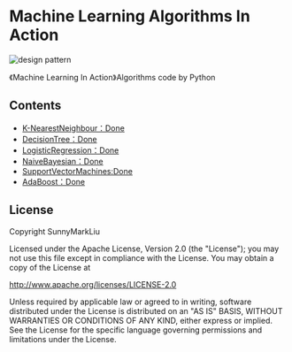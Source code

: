 # Machine Learning Algorithms In Action
![design pattern](http://s.qdcdn.com/cl/10190280,800,450.jpg)

《Machine Learning In Action》Algorithms code by Python

## Contents
* [K-NearestNeighbour：Done](https://github.com/SunnyMarkLiu/Machine_Learning_In_Action_Algorithms/tree/master/K-NearestNeighbour)
* [DecisionTree：Done](https://github.com/SunnyMarkLiu/Machine_Learning_In_Action_Algorithms/tree/master/DecisionTree)
* [LogisticRegression：Done](https://github.com/SunnyMarkLiu/Machine_Learning_In_Action_Algorithms/tree/master/LogisticRegression)
* [NaiveBayesian：Done](https://github.com/SunnyMarkLiu/Machine_Learning_In_Action_Algorithms/tree/master/NaiveBayesian)
* [SupportVectorMachines:Done](https://github.com/SunnyMarkLiu/Machine_Learning_In_Action_Algorithms/tree/master/SupportVectorMachines)
* [AdaBoost：Done](https://github.com/SunnyMarkLiu/Machine_Learning_In_Action_Algorithms/tree/master/AdaBoost)

## License
Copyright SunnyMarkLiu

Licensed under the Apache License, Version 2.0 (the "License");
you may not use this file except in compliance with the License.
You may obtain a copy of the License at

http://www.apache.org/licenses/LICENSE-2.0

Unless required by applicable law or agreed to in writing, software
distributed under the License is distributed on an "AS IS" BASIS,
WITHOUT WARRANTIES OR CONDITIONS OF ANY KIND, either express or implied.
See the License for the specific language governing permissions and
limitations under the License.


